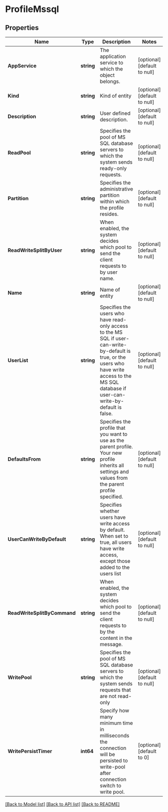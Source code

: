 # ProfileMssql

## Properties
Name | Type | Description | Notes
------------ | ------------- | ------------- | -------------
**AppService** | **string** | The application service to which the object belongs. | [optional] [default to null]
**Kind** | **string** | Kind of entity | [optional] [default to null]
**Description** | **string** | User defined description. | [optional] [default to null]
**ReadPool** | **string** | Specifies the pool of MS SQL database servers to which the system sends ready-only requests. | [optional] [default to null]
**Partition** | **string** | Specifies the administrative partition within which the profile resides. | [optional] [default to null]
**ReadWriteSplitByUser** | **string** | When enabled, the system decides which pool to send the client requests to by user name. | [optional] [default to null]
**Name** | **string** | Name of entity | [optional] [default to null]
**UserList** | **string** | Specifies the users who have read-only access to the MS SQL if user-can-write-by-default is true, or the users who have write access to the MS SQL database if user-can-write-by-default is false. | [optional] [default to null]
**DefaultsFrom** | **string** | Specifies the profile that you want to use as the parent profile. Your new profile inherits all settings and values from the parent profile specified. | [optional] [default to null]
**UserCanWriteByDefault** | **string** | Specifies whether users have write access by default. When set to true, all users have write access, except those added to the users list | [optional] [default to null]
**ReadWriteSplitByCommand** | **string** | When enabled, the system decides which pool to send the client requests to by the content in the message. | [optional] [default to null]
**WritePool** | **string** | Specifies the pool of MS SQL database servers to which the system sends requests that are not read-only | [optional] [default to null]
**WritePersistTimer** | **int64** | Specify how many minimum time in milliseconds the connection will be persisted to write-pool after connection switch to write pool. | [optional] [default to 0]

[[Back to Model list]](../README.md#documentation-for-models) [[Back to API list]](../README.md#documentation-for-api-endpoints) [[Back to README]](../README.md)


